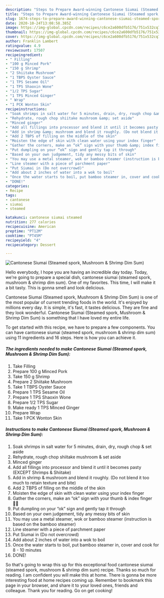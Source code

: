 ```yaml
---
description: "Steps to Prepare Award-winning Cantonese Siumai (Steamed spork, Mushroom &amp;amp; Shrimp Dim Sum)"
title: "Steps to Prepare Award-winning Cantonese Siumai (Steamed spork, Mushroom &amp;amp; Shrimp Dim Sum)"
slug: 1674-steps-to-prepare-award-winning-cantonese-siumai-steamed-spork-mushroom-and-amp-shrimp-dim-sum
date: 2020-10-24T13:08:58.385Z
image: https://img-global.cpcdn.com/recipes/c6ce2a600dfb5176/751x532cq70/cantonese-siumai-steamed-spork-mushroom-shrimp-dim-sum-recipe-main-photo.jpg
thumbnail: https://img-global.cpcdn.com/recipes/c6ce2a600dfb5176/751x532cq70/cantonese-siumai-steamed-spork-mushroom-shrimp-dim-sum-recipe-main-photo.jpg
cover: https://img-global.cpcdn.com/recipes/c6ce2a600dfb5176/751x532cq70/cantonese-siumai-steamed-spork-mushroom-shrimp-dim-sum-recipe-main-photo.jpg
author: Franklin Lambert
ratingvalue: 4.9
reviewcount: 17507
recipeingredient:
- " Filling"
- "100 g Minced Pork"
- "150 g Shrimp"
- "2 Shiitake Mushroom"
- "1 TBPS Oyster Sauce"
- "1 TPS Sesame Oil"
- "1 TPS Shaoxin Wone"
- "1/2 TPS Sugar"
- "1 TPS Minced Ginger"
- " Wrap"
- "1 PCK Wonton Skin"
recipeinstructions:
- "Soak shrimps in salt water for 5 minutes, drain, dry, rough chop &amp; set aside"
- "Rehydrate, rough chop shiitake mushroom &amp; set aside"
- "Minced ginger"
- "Add all fillings into processor and blend it until it becomes pasty (EXCEPT Shrimps &amp; Shiitake)"
- "Add in shrimp &amp; mushroom and blend it roughly. (Do not blend it too much to retain texture and bite)"
- "Add 2 TBPS of filling on the middle of the skin"
- "Moisten the edge of skin with clean water using your index finger"
- "Gather the corners, make an “ok” sign with your thumb &amp; index finger 👌🏽"
- "Put dumpling on your “ok” sign and gently tap it through"
- "Based on your own judgement, tidy any messy bits of skin"
- "You may use a metal steamer, wok or bamboo steamer (instruction is based on the bamboo steamer)"
- "Line steamer with a piece of parchment paper"
- "Put Siumai in (Do not overcrowd)"
- "Add about 2 inches of water into a wok to boil"
- "Once the water starts to boil, put bamboo steamer in, cover and cook for 8 - 10 minutes"
- "DONE!"
categories:
- Recipe
tags:
- cantonese
- siumai
- steamed

katakunci: cantonese siumai steamed 
nutrition: 277 calories
recipecuisine: American
preptime: "PT12M"
cooktime: "PT45M"
recipeyield: "4"
recipecategory: Dessert

---
```



![Cantonese Siumai (Steamed spork, Mushroom &amp; Shrimp Dim Sum)](https://img-global.cpcdn.com/recipes/c6ce2a600dfb5176/751x532cq70/cantonese-siumai-steamed-spork-mushroom-shrimp-dim-sum-recipe-main-photo.jpg)

Hello everybody, I hope you are having an incredible day today. Today, we're going to prepare a special dish, cantonese siumai (steamed spork, mushroom &amp; shrimp dim sum). One of my favorites. This time, I will make it a bit tasty. This is gonna smell and look delicious.

Cantonese Siumai (Steamed spork, Mushroom &amp; Shrimp Dim Sum) is one of the most popular of current trending foods in the world. It's enjoyed by millions every day. It is simple, it's fast, it tastes delicious. They are fine and they look wonderful. Cantonese Siumai (Steamed spork, Mushroom &amp; Shrimp Dim Sum) is something that I have loved my entire life.




To get started with this recipe, we have to prepare a few components. You can have cantonese siumai (steamed spork, mushroom &amp; shrimp dim sum) using 11 ingredients and 16 steps. Here is how you can achieve it.

<!--inarticleads1-->

##### The ingredients needed to make Cantonese Siumai (Steamed spork, Mushroom &amp; Shrimp Dim Sum):

1. Take  Filling
1. Prepare 100 g Minced Pork
1. Take 150 g Shrimp
1. Prepare 2 Shiitake Mushroom
1. Take 1 TBPS Oyster Sauce
1. Prepare 1 TPS Sesame Oil
1. Prepare 1 TPS Shaoxin Wone
1. Prepare 1/2 TPS Sugar
1. Make ready 1 TPS Minced Ginger
1. Prepare  Wrap
1. Take 1 PCK Wonton Skin




<!--inarticleads2-->

##### Instructions to make Cantonese Siumai (Steamed spork, Mushroom &amp; Shrimp Dim Sum):

1. Soak shrimps in salt water for 5 minutes, drain, dry, rough chop &amp; set aside
1. Rehydrate, rough chop shiitake mushroom &amp; set aside
1. Minced ginger
1. Add all fillings into processor and blend it until it becomes pasty (EXCEPT Shrimps &amp; Shiitake)
1. Add in shrimp &amp; mushroom and blend it roughly. (Do not blend it too much to retain texture and bite)
1. Add 2 TBPS of filling on the middle of the skin
1. Moisten the edge of skin with clean water using your index finger
1. Gather the corners, make an “ok” sign with your thumb &amp; index finger 👌🏽
1. Put dumpling on your “ok” sign and gently tap it through
1. Based on your own judgement, tidy any messy bits of skin
1. You may use a metal steamer, wok or bamboo steamer (instruction is based on the bamboo steamer)
1. Line steamer with a piece of parchment paper
1. Put Siumai in (Do not overcrowd)
1. Add about 2 inches of water into a wok to boil
1. Once the water starts to boil, put bamboo steamer in, cover and cook for 8 - 10 minutes
1. DONE!




So that's going to wrap this up for this exceptional food cantonese siumai (steamed spork, mushroom &amp; shrimp dim sum) recipe. Thanks so much for reading. I am confident you will make this at home. There is gonna be more interesting food at home recipes coming up. Remember to bookmark this page in your browser, and share it to your loved ones, friends and colleague. Thank you for reading. Go on get cooking!
